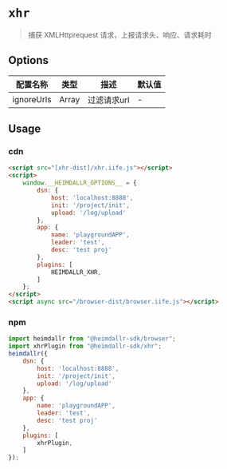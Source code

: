# `xhr`

> 捕获 XMLHttprequest 请求，上报请求头、响应、请求耗时

## Options

|配置名称|类型|描述|默认值|
|-|-|-|-|
|ignoreUrls|Array|过滤请求url|-|

## Usage

### cdn

```html
<script src="[xhr-dist]/xhr.iife.js"></script>
<script>
    window.__HEIMDALLR_OPTIONS__ = {
        dsn: {
            host: 'localhost:8888',
            init: '/project/init',
            upload: '/log/upload'
        },
        app: {
            name: 'playgroundAPP',
            leader: 'test',
            desc: 'test proj'
        },
        plugins: [
            HEIMDALLR_XHR,
        ]
    };
</script>
<script async src="/browser-dist/browser.iife.js"></script>
```

### npm

```js
import heimdallr from "@heimdallr-sdk/browser";
import xhrPlugin from "@heimdallr-sdk/xhr";
heimdallr({
    dsn: {
        host: 'localhost:8888',
        init: '/project/init',
        upload: '/log/upload'
    },
    app: {
        name: 'playgroundAPP',
        leader: 'test',
        desc: 'test proj'
    },
    plugins: [
        xhrPlugin,
    ]
});
```
